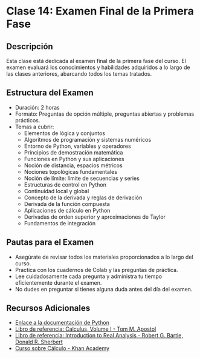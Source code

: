 # Clase 14: Examen Final de la Primera Fase

## Descripción
Esta clase está dedicada al examen final de la primera fase del curso. El examen evaluará los conocimientos y habilidades adquiridos a lo largo de las clases anteriores, abarcando todos los temas tratados.

## Estructura del Examen
- Duración: 2 horas
- Formato: Preguntas de opción múltiple, preguntas abiertas y problemas prácticos.
- Temas a cubrir:
  - Elementos de lógica y conjuntos
  - Algoritmos de programación y sistemas numéricos
  - Entorno de Python, variables y operadores
  - Principios de demostración matemática
  - Funciones en Python y sus aplicaciones
  - Noción de distancia, espacios métricos
  - Nociones topológicas fundamentales
  - Noción de límite: límite de secuencias y series
  - Estructuras de control en Python
  - Continuidad local y global
  - Concepto de la derivada y reglas de derivación
  - Derivada de la función compuesta
  - Aplicaciones de cálculo en Python
  - Derivadas de orden superior y aproximaciones de Taylor
  - Fundamentos de integración

## Pautas para el Examen
- Asegúrate de revisar todos los materiales proporcionados a lo largo del curso.
- Practica con los cuadernos de Colab y las preguntas de práctica.
- Lee cuidadosamente cada pregunta y administra tu tiempo eficientemente durante el examen.
- No dudes en preguntar si tienes alguna duda antes del día del examen.

## Recursos Adicionales
- [Enlace a la documentación de Python](https://docs.python.org/)
- [Libro de referencia: Calculus, Volume I - Tom M. Apostol](https://www.wiley.com/en-us/Calculus%2C+Volume+I%3A+One%2DVariable+Calculus%2C+with+an+Introduction+to+Linear+Algebra%2C+2nd+Edition-p-9780471000051)
- [Libro de referencia: Introduction to Real Analysis - Robert G. Bartle, Donald R. Sherbert](https://www.wiley.com/en-us/Introduction+to+Real+Analysis%2C+4th+Edition-p-9780471433316)
- [Curso sobre Cálculo - Khan Academy](https://www.khanacademy.org/math/calculus-1)
